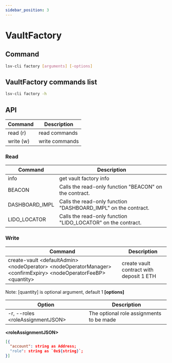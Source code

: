 ```yaml
---
sidebar_position: 3
---
```


# VaultFactory

## Command

```bash
lsv-cli factory [arguments] [-options]
```

## VaultFactory commands list

```bash
lsv-cli factory -h
```

## API

| Command   | Description    |
| --------- | -------------- |
| read (r)  | read commands  |
| write (w) | write commands |

### Read

| Command        | Description                                                    |
| -------------- | -------------------------------------------------------------- |
| info           | get vault factory info                                         |
| BEACON         | Calls the read-only function "BEACON" on the contract.         |
| DASHBOARD_IMPL | Calls the read-only function "DASHBOARD_IMPL" on the contract. |
| LIDO_LOCATOR   | Calls the read-only function "LIDO_LOCATOR" on the contract.   |

### Write

| Command                                                                                                               | Description                              |
| --------------------------------------------------------------------------------------------------------------------- | ---------------------------------------- |
| create-vault \<defaultAdmin> \<nodeOperator> \<nodeOperatorManager> \<confirmExpiry> \<nodeOperatorFeeBP> \<quantity> | create vault contract with deposit 1 ETH |

Note: \[quantity] is optional argument, default 1
**[options]**

| Option                            | Description                              |
| --------------------------------- | ---------------------------------------- |
| -r, --roles \<roleAssignmentJSON> | The optional role assignments to be made |

**\<roleAssignmentJSON>**

```json
[{
  "account": string as Address;
  "role": string as `0x${string}`;
}]
```
